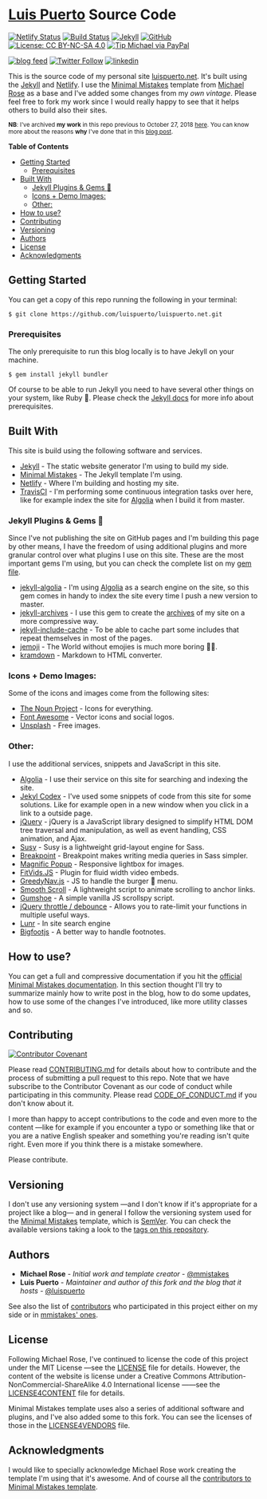 # [Luis Puerto](https://luispuerto.net) Source Code

[![Netlify Status](https://api.netlify.com/api/v1/badges/e747c978-bb75-4e89-baaa-d7e709185b5b/deploy-status)](https://app.netlify.com/sites/mystifying-haibt-8d1e50/deploys)
[![Build Status](https://img.shields.io/travis/luispuerto/luispuerto.net/master?logo=travis)](https://travis-ci.com/luispuerto/luispuerto.net)
[![Jekyll](https://img.shields.io/badge/jekyll-4.0.0-blue.svg?logo=jekyll)][Jekyll]
[![GitHub](https://img.shields.io/github/license/luispuerto/rants.luispuerto.net?label=code%20license&logo=open-source-initiative&color=#3DA639)][LICENSE]
[![License: CC BY-NC-SA 4.0](https://img.shields.io/badge/content%20license-CC%20BY--NC--SA%204.0-lightgrey?logo=creative-commons)][LICENSE4CONTENT]
[![Tip Michael via PayPal](https://img.shields.io/badge/PayPal-tip%20mmistakes-green.svg?logo=paypal)](https://www.paypal.me/mmistakes)

[![blog feed](https://img.shields.io/badge/feed-blog-yellow?style=social&logo=rss)][feed]
[![Twitter Follow](https://img.shields.io/twitter/follow/lpuerto?style=social)][twitter]
[![linkedin](https://img.shields.io/badge/linkedin-connect-blue?style=social&logo=linkedin)][linkedin]

This is the source code of my personal site [luispuerto.net][]. It's built using the [Jekyll][] and [Netlify][]. I use the [Minimal Mistakes][mmistakes-template] template from [Michael Rose][mmistakes-web] as a base and I've added some changes from my _own vintage_. Please feel free to fork my work since I would really happy to see that it helps others to build also their sites.  

<sub>**NB**: I've archived **my work** in this repo previous to October 27, 2018 [here][site-back]. You can know more about the reasons **why** I've done that in this [blog post](http://luispuerto.net/blog/2018/11/05/cutting-down-the-size-of-your-repo/).</span>

**Table of Contents**
<!-- MarkdownTOC -->

- [Getting Started](#getting-started)
    - [Prerequisites](#prerequisites)
- [Built With](#built-with)
    - [Jekyll Plugins & Gems :gem:](#jekyll-plugins--gems-gem)
    - [Icons + Demo Images:](#icons--demo-images)
    - [Other:](#other)
- [How to use?](#how-to-use)
- [Contributing](#contributing)
- [Versioning](#versioning)
- [Authors](#authors)
- [License](#license)
- [Acknowledgments](#acknowledgments)

<!-- /MarkdownTOC -->

## Getting Started

You can get a copy of this repo running the following in your terminal: 

```shell
$ git clone https://github.com/luispuerto/luispuerto.net.git
```

### Prerequisites

The only prerequisite to run this blog locally is to have Jekyll on your machine. 

```shell
$ gem install jekyll bundler
```

Of course to be able to run Jekyll you need to have several other things on your system, like Ruby :gem:. Please check the [Jekyll docs][JekyllDocs] for more info about prerequisites. 

## Built With

This site is build using the following software and services. 

- [Jekyll][] - The static website generator I'm using to build my side. 
- [Minimal Mistakes][mmistakes-template] - The Jekyll template I'm using. 
- [Netlify][] - Where I'm building and hosting my site. 
- [TravisCI][] - I'm performing some continuous integration tasks over here, like for example index the site for [Algolia][] when I build it from master.  

### Jekyll Plugins & Gems :gem:

Since I've not publishing the site on GitHub pages and I'm building this page by other means, I have the freedom of using additional plugins and more granular control over what plugins I use on this site. These are the most important gems I'm using, but you can check the complete list on my [gem file][gem file].

- [jekyll-algolia][] - I'm using [Algolia][] as a search engine on the site, so this gem comes in handy to index the site every time I push a new version to master.  
- [jekyll-archives][] - I use this gem to create the [archives][luis-archives] of my site on a more compressive way. 
- [jekyll-include-cache][] - To be able to cache part some includes that repeat themselves in most of the pages. 
- [jemoji][] - The World without emojies is much more boring :man_shrugging:. 
- [kramdown][] - Markdown to HTML converter. 

### Icons + Demo Images:

Some of the icons and images come from the following sites:

- [The Noun Project][TheNounProject] - Icons for everything. 
- [Font Awesome][FontAwesome] - Vector icons and social logos.
- [Unsplash][] - Free images. 

### Other:

I use the additional services, snippets and JavaScript in this site. 

- [Algolia][] - I use their service on this site for searching and indexing the site. 
- [Jekyl Codex][JekylCodex] - I've used some snippets of code from this site for some solutions. Like for example open in a new window when you click in a link to a outside page. 
- [jQuery][] - jQuery is a JavaScript library designed to simplify HTML DOM tree traversal and manipulation, as well as event handling, CSS animation, and Ajax.
- [Susy][] - Susy is a lightweight grid-layout engine for Sass. 
- [Breakpoint][] - Breakpoint makes writing media queries in Sass simpler. 
- [Magnific Popup][MagnificPopup] - Responsive lightbox for images. 
- [FitVids.JS][] - Plugin for fluid width video embeds. 
- [GreedyNav.js][] - JS to handle the burger :hamburger: menu. 
- [Smooth Scroll][SmoothScroll] - A lightweight script to animate scrolling to anchor links.
- [Gumshoe][] - A simple vanilla JS scrollspy script.
- [jQuery throttle / debounce][JqueryThrottle/Debounce] - Allows you to rate-limit your functions in multiple useful ways.
- [Lunr][] - In site search engine
- [Bigfootjs][] - A better way to handle footnotes. 

## How to use? 

You can get a full and compressive documentation if you hit the [official Minimal Mistakes documentation][mmistakes-docs]. In this section thought I'll try to summarize mainly how to write post in the blog, how to do some updates, how to use some of the changes I've introduced, like more utility classes and so. 

## Contributing

[![Contributor Covenant](https://img.shields.io/badge/Contributor%20Covenant-v1.4%20adopted-ff69b4.svg)](code-of-conduct.md)

Please read [CONTRIBUTING.md][] for details about how to contribute and the process of submitting a pull request to this repo. Note that we have subscribe to the Contributor Covenant as our code of conduct while participating in this community. Please read [CODE_OF_CONDUCT.md][] if you don't know about it. 

I more than happy to accept contributions to the code and even more to the content —like for example if you encounter a typo or something like that or you are a native English speaker and something you're reading isn't quite right. Even more if you think there is a mistake somewhere.

Please contribute.  

## Versioning

I don't use any versioning system —and I don't know if it's appropriate for a project like a blog— and in general I follow the versioning system used for the [Minimal Mistakes][mmistakes-template] template, which is [SemVer][]. You can check the available versions taking a look to the [tags on this repository][repo-tags]. 

## Authors

- **Michael Rose** - _Initial work and template creator_ - [@mmistakes][mmistakes-gh]
- **Luis Puerto** - _Maintainer and author of this fork and the blog that it hosts_ - [@luispuerto][luispuerto-gh]

See also the list of [contributors][] who participated in this project either on my side or in [mmistakes' ones][mmistakes-contri]. 

## License

Following Michael Rose, I've continued to license the code of this project under the MIT License —see the [LICENSE][LICENSE] file for details. However, the content of the website is license under a Creative Commons Attribution-NonCommercial-ShareAlike 4.0 International license ——see the [LICENSE4CONTENT][] file for details. 

Minimal Mistakes template uses also a series of additional software and plugins, and I've also added some to this fork. You can see the licenses of those in the [LICENSE4VENDORS][] file. 

## Acknowledgments

I would like to specially acknowledge Michael Rose work creating the template I'm using that it's awesome. And of course all the [contributors to Minimal Mistakes template][mmistakes-contri]. 


[Jekyll]: https://jekyllrb.com
[LICENSE]: LICENSE
[LICENSE4CONTENT]: LICENSE4CONTENT.txt
[feed]: https://luispuerto.net/feed.xml
[twitter]: https://twitter.com/lpuerto
[linkedin]: https://www.linkedin.com/in/lpuerto
[luispuerto.net]: https://luispuerto.net
[Netlify]: https://netlify.com
[mmistakes-template]: https://mmistakes.github.io/minimal-mistakes/
[mmistakes-web]: https://mademistakes.com
[site-back]: https://github.com/luispuerto/luispuerto.net.back
[JekyllDocs]: https://jekyllrb.com/docs/
[TravisCI]: https://travis-ci.com
[Algolia]: https://www.algolia.com
[gem file]: Gemfile
[jekyll-algolia]: https://github.com/algolia/jekyll-algolia
[jekyll-archives]: https://github.com/jekyll/jekyll-archives
[luis-archives]: https://luispuerto.net/archive/
[jekyll-include-cache]: https://github.com/benbalter/jekyll-include-cache
[jemoji]: https://github.com/jekyll/jemoji
[kramdown]: https://github.com/gettalong/kramdown
[TheNounProject]: https://thenounproject.com
[FontAwesome]: http://fontawesome.io/
[Unsplash]: https://unsplash.com/
[JekylCodex]: https://jekyllcodex.org
[jQuery]: http://jquery.com/
[Susy]: http://susy.oddbird.net/
[Breakpoint]: http://breakpoint-sass.com/
[MagnificPopup]: http://dimsemenov.com/plugins/magnific-popup/
[FitVids.JS]: http://fitvidsjs.com/
[GreedyNav.js]: https://github.com/lukejacksonn/GreedyNav
[SmoothScroll]: https://github.com/cferdinandi/smooth-scroll
[Gumshoe]: https://github.com/cferdinandi/gumshoe
[JqueryThrottle/Debounce]: http://benalman.com/projects/jquery-throttle-debounce-plugin/
[Lunr]: http://lunrjs.com
[Bigfootjs]: http://www.bigfootjs.com
[CONTRIBUTING.md]: CONTRIBUTING.md
[SemVer]: http://semver.org/
[repo-tags]: https://github.com/luispuerto/luispuerto.net/tags
[mmistakes-gh]: https://github.com/mmistakes
[luispuerto-gh]: https://github.com/luispuerto
[contributors]: https://github.com/luispuerto/luispuerto.net/graphs/contributors
[mmistakes-contri]: https://github.com/mmistakes/minimal-mistakes/graphs/contributors
[LICENSE4VENDORS]: LICENSE4VENDORS.md
[CODE_OF_CONDUCT.md]: CODE_OF_CONDUCT.md
[mmistakes-docs]: https://mmistakes.github.io/minimal-mistakes/docs/quick-start-guide/
